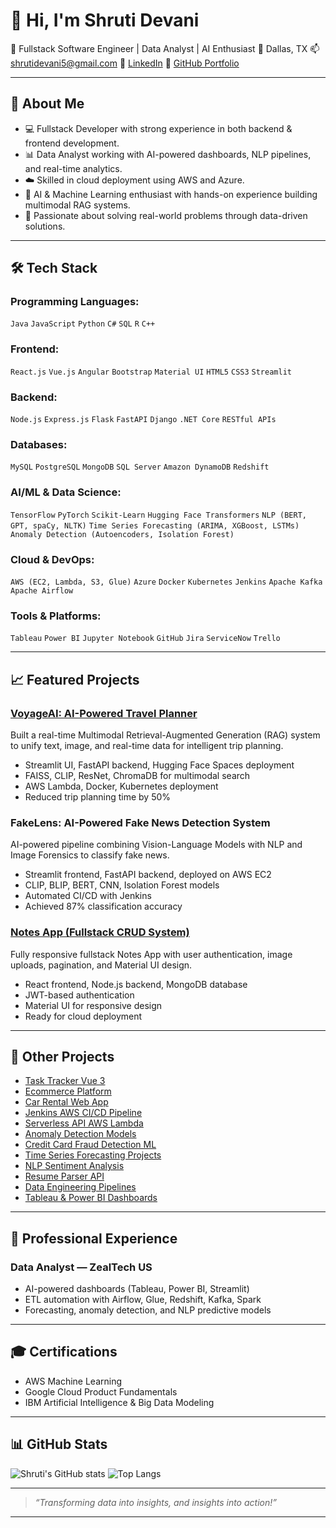 # 👋 Hi, I'm Shruti Devani

🎯 Fullstack Software Engineer | Data Analyst | AI Enthusiast
📍 Dallas, TX
📫 [shrutidevani5@gmail.com](mailto:shrutidevani5@gmail.com)
🔗 [LinkedIn](https://www.linkedin.com/in/shruti-devani-7435031a6/)
🔗 [GitHub Portfolio](https://github.com/Shruti29044)

---

## 🚀 About Me

* 💻 Fullstack Developer with strong experience in both backend & frontend development.
* 📊 Data Analyst working with AI-powered dashboards, NLP pipelines, and real-time analytics.
* ☁️ Skilled in cloud deployment using AWS and Azure.
* 🤖 AI & Machine Learning enthusiast with hands-on experience building multimodal RAG systems.
* 🧠 Passionate about solving real-world problems through data-driven solutions.

---

## 🛠 Tech Stack

### Programming Languages:

`Java` `JavaScript` `Python` `C#` `SQL` `R` `C++`

### Frontend:

`React.js` `Vue.js` `Angular` `Bootstrap` `Material UI` `HTML5` `CSS3` `Streamlit`

### Backend:

`Node.js` `Express.js` `Flask` `FastAPI` `Django` `.NET Core` `RESTful APIs`

### Databases:

`MySQL` `PostgreSQL` `MongoDB` `SQL Server` `Amazon DynamoDB` `Redshift`

### AI/ML & Data Science:

`TensorFlow` `PyTorch` `Scikit-Learn` `Hugging Face Transformers` `NLP (BERT, GPT, spaCy, NLTK)`
`Time Series Forecasting (ARIMA, XGBoost, LSTMs)` `Anomaly Detection (Autoencoders, Isolation Forest)`

### Cloud & DevOps:

`AWS (EC2, Lambda, S3, Glue)` `Azure` `Docker` `Kubernetes` `Jenkins` `Apache Kafka` `Apache Airflow`

### Tools & Platforms:

`Tableau` `Power BI` `Jupyter Notebook` `GitHub` `Jira` `ServiceNow` `Trello`

---

## 📈 Featured Projects

### [VoyageAI: AI-Powered Travel Planner](https://github.com/Shruti29044/VoyageAI)

Built a real-time Multimodal Retrieval-Augmented Generation (RAG) system to unify text, image, and real-time data for intelligent trip planning.

* Streamlit UI, FastAPI backend, Hugging Face Spaces deployment
* FAISS, CLIP, ResNet, ChromaDB for multimodal search
* AWS Lambda, Docker, Kubernetes deployment
* Reduced trip planning time by 50%

### FakeLens: AI-Powered Fake News Detection System

AI-powered pipeline combining Vision-Language Models with NLP and Image Forensics to classify fake news.

* Streamlit frontend, FastAPI backend, deployed on AWS EC2
* CLIP, BLIP, BERT, CNN, Isolation Forest models
* Automated CI/CD with Jenkins
* Achieved 87% classification accuracy

### [Notes App (Fullstack CRUD System)]([https://github.com/Shruti29044/NotesApp-Fullstack](https://github.com/Shruti29044/Fullstack-Notes-App-with-Authentication-Material-UI-))

Fully responsive fullstack Notes App with user authentication, image uploads, pagination, and Material UI design.

* React frontend, Node.js backend, MongoDB database
* JWT-based authentication
* Material UI for responsive design
* Ready for cloud deployment

---

## 🔗 Other Projects

* [Task Tracker Vue 3](https://github.com/Shruti29044/task-tracker-vue3)
* [Ecommerce Platform](https://github.com/Shruti29044/EcommercePlatform)
* [Car Rental Web App](https://github.com/Shruti29044/CarRentalWebApp)
* [Jenkins AWS CI/CD Pipeline](https://github.com/Shruti29044/Jenkins-AWS-CICD)
* [Serverless API AWS Lambda](https://github.com/Shruti29044/Serverless-API-AWS-Lambda)
* [Anomaly Detection Models](https://github.com/Shruti29044/Anomaly-Detection-Models)
* [Credit Card Fraud Detection ML](https://github.com/Shruti29044/CreditCard-Fraud-Detection-ML)
* [Time Series Forecasting Projects](https://github.com/Shruti29044/Time-Series-Forecasting)
* [NLP Sentiment Analysis](https://github.com/Shruti29044/Sentiment-Analysis-NLP)
* [Resume Parser API](https://github.com/Shruti29044/Resume-Parser-API)
* [Data Engineering Pipelines](https://github.com/Shruti29044/Data-Engineering-Pipeline)
* [Tableau & Power BI Dashboards](https://github.com/Shruti29044/Tableau-PowerBI-Dashboards)

---

## 💼 Professional Experience

### Data Analyst — ZealTech US

* AI-powered dashboards (Tableau, Power BI, Streamlit)
* ETL automation with Airflow, Glue, Redshift, Kafka, Spark
* Forecasting, anomaly detection, and NLP predictive models

---

## 🎓 Certifications

* AWS Machine Learning
* Google Cloud Product Fundamentals
* IBM Artificial Intelligence & Big Data Modeling

---

## 📊 GitHub Stats

![Shruti's GitHub stats](https://github-readme-stats.vercel.app/api?username=Shruti29044\&show_icons=true\&theme=radical)
![Top Langs](https://github-readme-stats.vercel.app/api/top-langs/?username=Shruti29044\&layout=compact)

---

> *“Transforming data into insights, and insights into action!”*

---
